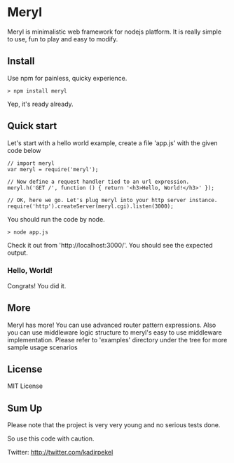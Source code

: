 Meryl
=====

Meryl is minimalistic web framework for nodejs platform.
It is really simple to use, fun to play and easy to modify.

Install
-------

Use npm for painless, quicky experience.

	> npm install meryl

Yep, it's ready already.

Quick start
-----------

Let's start with a hello world example, create a file 'app.js' with the given code below

	// import meryl
	var meryl = require('meryl');
	
	// Now define a request handler tied to an url expression.
	meryl.h('GET /', function () { return '<h3>Hello, World!</h3>' });
	
	// OK, here we go. Let's plug meryl into your http server instance.
	require('http').createServer(meryl.cgi).listen(3000);

You should run the code by node.

	> node app.js

Check it out from 'http://localhost:3000/'.
You should see the expected output.

### Hello, World! ###

Congrats! You did it.

More
----

Meryl has more! You can use advanced router pattern expressions. Also you can use
middleware logic structure to meryl's easy to use middleware implementation. Please 
refer to 'examples' directory under the tree for more sample usage scenarios

License
-------

MIT License

Sum Up
------

Please note that the project is very very young and no serious tests done.

So use this code with caution.

Twitter: <http://twitter.com/kadirpekel>

